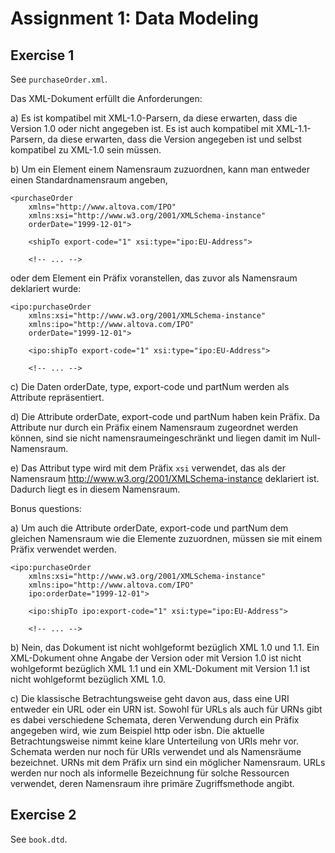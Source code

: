 # Assignment 1: Data Modeling

## Exercise 1

See `purchaseOrder.xml`.

Das XML-Dokument erfüllt die Anforderungen:

a) Es ist kompatibel mit XML-1.0-Parsern, da diese erwarten, dass die Version 1.0 oder nicht angegeben ist.
Es ist auch kompatibel mit XML-1.1-Parsern, da diese erwarten, dass die Version angegeben ist und selbst kompatibel zu XML-1.0 sein müssen.

b) Um ein Element einem Namensraum zuzuordnen, kann man entweder einen Standardnamensraum angeben,

    <purchaseOrder
        xmlns="http://www.altova.com/IPO"
        xmlns:xsi="http://www.w3.org/2001/XMLSchema-instance"
        orderDate="1999-12-01">

        <shipTo export-code="1" xsi:type="ipo:EU-Address">

        <!-- ... -->

oder dem Element ein Präfix voranstellen, das zuvor als Namensraum deklariert wurde:

    <ipo:purchaseOrder
        xmlns:xsi="http://www.w3.org/2001/XMLSchema-instance"
        xmlns:ipo="http://www.altova.com/IPO"
        orderDate="1999-12-01">

        <ipo:shipTo export-code="1" xsi:type="ipo:EU-Address">

        <!-- ... -->

c) Die Daten orderDate, type, export-code und partNum werden als Attribute repräsentiert.

d) Die Attribute orderDate, export-code und partNum haben kein Präfix. Da Attribute nur durch ein Präfix einem Namensraum zugeordnet werden können, sind sie nicht namensraumeingeschränkt und liegen damit im Null-Namensraum.

e) Das Attribut type wird mit dem Präfix `xsi` verwendet, das als der Namensraum http://www.w3.org/2001/XMLSchema-instance deklariert ist. Dadurch liegt es in diesem Namensraum.

Bonus questions:

a) Um auch die Attribute orderDate, export-code und partNum dem gleichen Namensraum wie die Elemente zuzuordnen, müssen sie mit einem Präfix verwendet werden.

    <ipo:purchaseOrder
        xmlns:xsi="http://www.w3.org/2001/XMLSchema-instance"
        xmlns:ipo="http://www.altova.com/IPO"
        ipo:orderDate="1999-12-01">

        <ipo:shipTo ipo:export-code="1" xsi:type="ipo:EU-Address">

        <!-- ... -->

b) Nein, das Dokument ist nicht wohlgeformt bezüglich XML 1.0 und 1.1.
Ein XML-Dokument ohne Angabe der Version oder mit Version 1.0 ist nicht wohlgeformt bezüglich XML 1.1 und ein XML-Dokument mit Version 1.1 ist nicht wohlgeformt bezüglich XML 1.0.

c) Die klassische Betrachtungsweise geht davon aus, dass eine URI entweder ein URL oder ein URN ist.
Sowohl für URLs als auch für URNs gibt es dabei verschiedene Schemata, deren Verwendung durch ein Präfix angegeben wird, wie zum Beispiel http oder isbn.
Die aktuelle Betrachtungsweise nimmt keine klare Unterteilung von URIs mehr
vor.
Schemata werden nur noch für URIs verwendet und als Namensräume bezeichnet.
URNs mit dem Präfix urn sind ein möglicher Namensraum.
URLs werden nur noch als informelle Bezeichnung für solche Ressourcen verwendet,
deren Namensraum ihre primäre Zugriffsmethode angibt.

## Exercise 2

See `book.dtd`.
